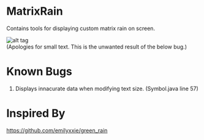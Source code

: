 # MatrixRain
Contains tools for displaying custom matrix rain on screen.

![alt tag](rainbow-matrix.gif)  
(Apologies for small text. This is the unwanted result of the below bug.)

# Known Bugs  
1. Displays innacurate data when modifying text size. (Symbol.java line 57)

# Inspired By
https://github.com/emilyxxie/green_rain
